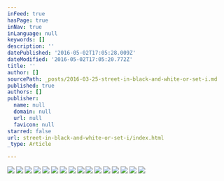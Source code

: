 ```yaml
---
inFeed: true
hasPage: true
inNav: true
inLanguage: null
keywords: []
description: ''
datePublished: '2016-05-02T17:05:28.009Z'
dateModified: '2016-05-02T17:05:20.772Z'
title: ''
author: []
sourcePath: _posts/2016-03-25-street-in-black-and-white-or-set-i.md
published: true
authors: []
publisher:
  name: null
  domain: null
  url: null
  favicon: null
starred: false
url: street-in-black-and-white-or-set-i/index.html
_type: Article

---
```

![](https://the-grid-user-content.s3-us-west-2.amazonaws.com/6b08d7ee-528a-4539-af45-c58ae5bde96b.jpg)
![](https://the-grid-user-content.s3-us-west-2.amazonaws.com/6544ffbc-b52d-4103-9115-6019852bbaa3.jpg)
![](https://the-grid-user-content.s3-us-west-2.amazonaws.com/e4300254-7d4c-4004-86d9-d71d962088de.jpg)
![](https://the-grid-user-content.s3-us-west-2.amazonaws.com/fdad1a33-9734-4308-a11e-58a32514b58c.jpg)
![](https://the-grid-user-content.s3-us-west-2.amazonaws.com/28542c8f-7f74-4f3b-800e-569379bd83be.jpg)
![](https://the-grid-user-content.s3-us-west-2.amazonaws.com/beaa232d-fc52-49ee-b9f1-f1888655247a.jpg)
![](https://the-grid-user-content.s3-us-west-2.amazonaws.com/f22e67cb-a081-47ff-8cef-a510084aa0bb.jpg)
![](https://the-grid-user-content.s3-us-west-2.amazonaws.com/9732851e-368c-40ff-9419-75f0b0f2383f.jpg)
![](https://the-grid-user-content.s3-us-west-2.amazonaws.com/6a776ec5-7fac-4699-99e6-cf13ce99aa58.jpg)
![](https://the-grid-user-content.s3-us-west-2.amazonaws.com/a00e8966-3bf9-4bad-b7ef-a37248c9aa3a.jpg)
![](https://the-grid-user-content.s3-us-west-2.amazonaws.com/13f53305-109e-486e-b0ba-61d3445cf47a.jpg)
![](https://the-grid-user-content.s3-us-west-2.amazonaws.com/d74b5b3e-fdbf-47fa-9e2b-9e9a9b62b6a3.jpg)
![](https://the-grid-user-content.s3-us-west-2.amazonaws.com/57f5e72d-330b-4cc9-999d-8452378fab4e.jpg)
![](https://the-grid-user-content.s3-us-west-2.amazonaws.com/ec695979-e84d-4fdf-8adf-b5f41338b9bc.jpg)
![](https://the-grid-user-content.s3-us-west-2.amazonaws.com/c326b921-c145-4849-8142-c0145e547ad6.jpg)
![](https://the-grid-user-content.s3-us-west-2.amazonaws.com/00673aa4-a199-4e75-9612-9c653d3f111c.jpg)
